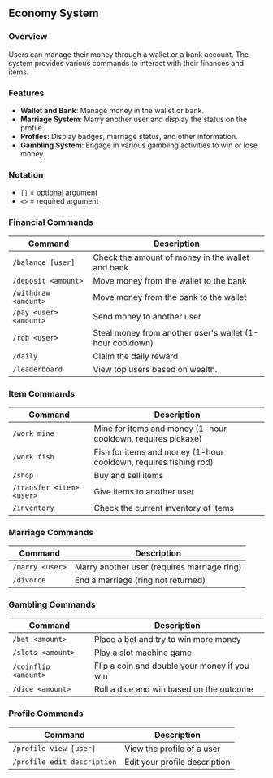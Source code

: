 ## Economy System

### Overview

Users can manage their money through a wallet or a bank account. The system provides various commands to interact with their finances and items.

### Features

- **Wallet and Bank**: Manage money in the wallet or bank.
- **Marriage System**: Marry another user and display the status on the profile.
- **Profiles**: Display badges, marriage status, and other information.
- **Gambling System**: Engage in various gambling activities to win or lose money.

### Notation

- `[]` = optional argument
- `<>` = required argument

### Financial Commands

| Command                | Description                                              |
| ---------------------- | -------------------------------------------------------- |
| `/balance [user]`      | Check the amount of money in the wallet and bank         |
| `/deposit <amount>`    | Move money from the wallet to the bank                   |
| `/withdraw <amount>`   | Move money from the bank to the wallet                   |
| `/pay <user> <amount>` | Send money to another user                               |
| `/rob <user>`          | Steal money from another user's wallet (1-hour cooldown) |
| `/daily`               | Claim the daily reward                                   |
| `/leaderboard`         | View top users based on wealth.                          |

### Item Commands

| Command                   | Description                                                      |
| ------------------------- | ---------------------------------------------------------------- |
| `/work mine`              | Mine for items and money (1-hour cooldown, requires pickaxe)     |
| `/work fish`              | Fish for items and money (1-hour cooldown, requires fishing rod) |
| `/shop`                   | Buy and sell items                                               |
| `/transfer <item> <user>` | Give items to another user                                       |
| `/inventory`              | Check the current inventory of items                             |

### Marriage Commands

| Command         | Description                                 |
| --------------- | ------------------------------------------- |
| `/marry <user>` | Marry another user (requires marriage ring) |
| `/divorce`      | End a marriage (ring not returned)          |

### Gambling Commands

| Command              | Description                                  |
| -------------------- | -------------------------------------------- |
| `/bet <amount>`      | Place a bet and try to win more money        |
| `/slots <amount>`    | Play a slot machine game                     |
| `/coinflip <amount>` | Flip a coin and double your money if you win |
| `/dice <amount>`     | Roll a dice and win based on the outcome     |

### Profile Commands

| Command                     | Description                   |
| --------------------------- | ----------------------------- |
| `/profile view [user]`      | View the profile of a user    |
| `/profile edit description` | Edit your profile description |
